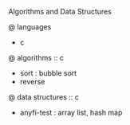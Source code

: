 Algorithms and Data Structures

@ languages
  - c

@ algorithms :: c
  - sort : bubble sort
  - reverse

@ data structures :: c
  - anyfi-test : array list, hash map 
	
